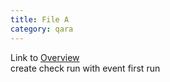 ```yaml
---
title: File A
category: qara
---
```

Link to [Overview](../overview)  
create check run with event first run
